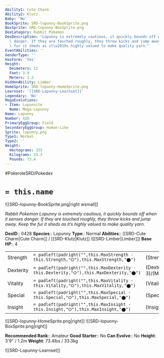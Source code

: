 ```yaml
---
Ability1: Cute Charm
Ability2: Klutz
Baby: 'No'
BookSprite: SRD-lopunny-BookSprite.png
BoxSprite: SRD-lopunny-BoxSprite.png
DexCategory: Rabbit Pokemon
DexDescription: "Lopunny is extremely cautious, it quickly bounds off when it senses\
  \ danger. If they are touched roughly, they throw kicks and jump away. Keep the\
  \ fur it sheds as it\u2019s highly valued to make quality yarn."
EventAbilities: ''
GenderType: ''
HasForm: 'Yes'
Height:
  Deimeters: 12
  Feet: 3.9
  Meters: 1.2
HiddenAbility: Limber
HomeSprite: SRD-lopunny-HomeSprite.png
Learnset: '[[SRD-Lopunny-Learnset]]'
Legendary: 'No'
MegaEvolutions:
- Item: Lopunnite
  Name: Mega-Lopunny
Name: Lopunny
Number: 428
PrimaryEggGroup: Field
SecondaryEggGroup: Human-Like
Sprite: lopunny.png
Type1: Normal
Type2: ''
Weight:
  Hectograms: 333
  Kilograms: 33.3
  Pounds: 73.4
---
```


#PokeroleSRD/Pokedex

# `= this.name`

![[SRD-lopunny-BookSprite.png|right wsmall]]

*Rabbit Pokemon*
*Lopunny is extremely cautious, it quickly bounds off when it senses danger. If they are touched roughly, they throw kicks and jump away. Keep the fur it sheds as it’s highly valued to make quality yarn.*

**DexID**:: 0428
**Species**:: Lopunny
**Type**:: Normal
**Abilities**:: [[SRD-Cute Charm|Cute Charm]] / [[SRD-Klutz|Klutz]] ([[SRD-Limber|Limber]])
**Base HP**:: 4

|           |                                                                                        |                                          |
| --------- | -------------------------------------------------------------------------------------- | ---------------------------------------- |
| Strength  | `= padleft(padright("",this.MaxStrength - this.Strength,"⭘"),this.MaxStrength,"⬤")`    | (Strength::2)/(MaxStrength::5)   |
| Dexterity | `= padleft(padright("",this.MaxDexterity - this.Dexterity,"⭘"),this.MaxDexterity,"⬤")` | (Dexterity:: 3)/(MaxDexterity::6) |
| Vitality  | `= padleft(padright("",this.MaxVitality - this.Vitality,"⭘"),this.MaxVitality,"⬤")`    | (Vitality::2)/(MaxVitality::5)   |
| Special   | `= padleft(padright("",this.MaxSpecial - this.Special,"⭘"),this.MaxSpecial,"⬤")`       | (Special::2)/(MaxSpecial::4)     |
| Insight   | `= padleft(padright("",this.MaxInsight - this.Insight,"⭘"),this.MaxInsight,"⬤")`       | (Insight::3)/(MaxInsight::6)     |

![[SRD-lopunny-HomeSprite.png|right]]
![[SRD-lopunny-BoxSprite.png|right]]

**Recommended Rank**:: Amateur
**Good Starter**:: No
**Can Evolve**:: No
**Height**: 3'9" / 1.2m
**Weight**: 73.4lbs / 33.3kg

![[SRD-Lopunny-Learnset]]